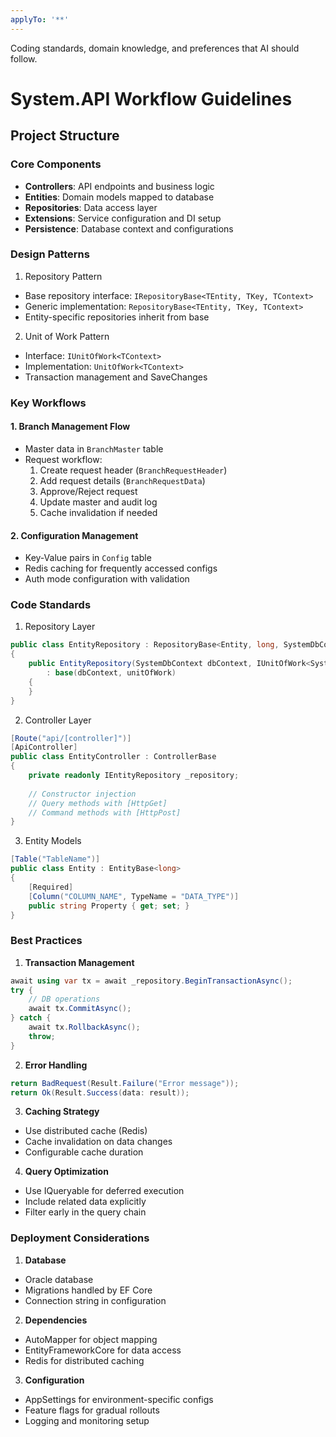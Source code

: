 ```yaml
---
applyTo: '**'
---
```

Coding standards, domain knowledge, and preferences that AI should follow.

# System.API Workflow Guidelines

## Project Structure

### Core Components
- **Controllers**: API endpoints and business logic
- **Entities**: Domain models mapped to database
- **Repositories**: Data access layer
- **Extensions**: Service configuration and DI setup
- **Persistence**: Database context and configurations

### Design Patterns
1. Repository Pattern
- Base repository interface: `IRepositoryBase<TEntity, TKey, TContext>`
- Generic implementation: `RepositoryBase<TEntity, TKey, TContext>` 
- Entity-specific repositories inherit from base

2. Unit of Work Pattern
- Interface: `IUnitOfWork<TContext>`
- Implementation: `UnitOfWork<TContext>`
- Transaction management and SaveChanges

### Key Workflows

#### 1. Branch Management Flow
- Master data in `BranchMaster` table
- Request workflow:
  1. Create request header (`BranchRequestHeader`)
  2. Add request details (`BranchRequestData`) 
  3. Approve/Reject request
  4. Update master and audit log
  5. Cache invalidation if needed

#### 2. Configuration Management
- Key-Value pairs in `Config` table
- Redis caching for frequently accessed configs
- Auth mode configuration with validation

### Code Standards

1. Repository Layer
```csharp
public class EntityRepository : RepositoryBase<Entity, long, SystemDbContext>, IEntityRepository 
{
    public EntityRepository(SystemDbContext dbContext, IUnitOfWork<SystemDbContext> unitOfWork) 
        : base(dbContext, unitOfWork)
    {
    }
}
```

2. Controller Layer
```csharp
[Route("api/[controller]")]
[ApiController]
public class EntityController : ControllerBase
{
    private readonly IEntityRepository _repository;
    
    // Constructor injection
    // Query methods with [HttpGet]
    // Command methods with [HttpPost]
}
```

3. Entity Models
```csharp
[Table("TableName")]
public class Entity : EntityBase<long> 
{
    [Required]
    [Column("COLUMN_NAME", TypeName = "DATA_TYPE")]
    public string Property { get; set; }
}
```

### Best Practices

1. **Transaction Management**
```csharp
await using var tx = await _repository.BeginTransactionAsync();
try {
    // DB operations
    await tx.CommitAsync();
} catch {
    await tx.RollbackAsync();
    throw;
}
```

2. **Error Handling**
```csharp
return BadRequest(Result.Failure("Error message"));
return Ok(Result.Success(data: result));
```

3. **Caching Strategy**
- Use distributed cache (Redis)
- Cache invalidation on data changes
- Configurable cache duration

4. **Query Optimization**
- Use IQueryable for deferred execution
- Include related data explicitly
- Filter early in the query chain

### Deployment Considerations

1. **Database**
- Oracle database
- Migrations handled by EF Core
- Connection string in configuration

2. **Dependencies**
- AutoMapper for object mapping
- EntityFrameworkCore for data access
- Redis for distributed caching

3. **Configuration**
- AppSettings for environment-specific configs
- Feature flags for gradual rollouts
- Logging and monitoring setup
